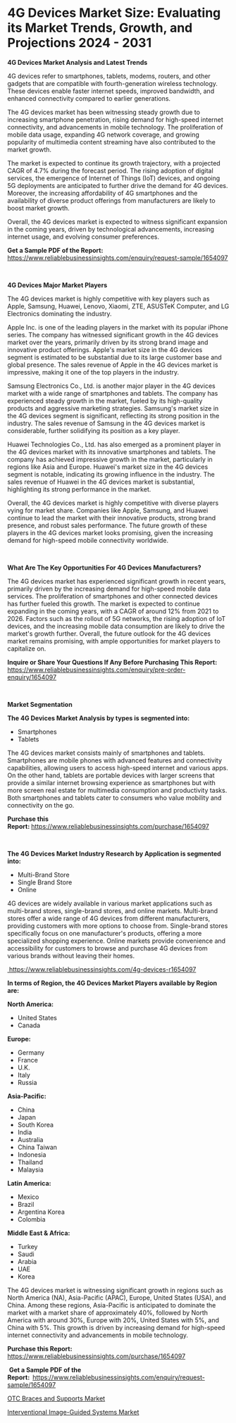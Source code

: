 <p><h1>4G Devices Market Size: Evaluating its Market Trends, Growth, and Projections 2024 - 2031</h1></p><p><strong>4G Devices Market Analysis and Latest Trends</strong></p>
<p><p>4G devices refer to smartphones, tablets, modems, routers, and other gadgets that are compatible with fourth-generation wireless technology. These devices enable faster internet speeds, improved bandwidth, and enhanced connectivity compared to earlier generations.</p><p>The 4G devices market has been witnessing steady growth due to increasing smartphone penetration, rising demand for high-speed internet connectivity, and advancements in mobile technology. The proliferation of mobile data usage, expanding 4G network coverage, and growing popularity of multimedia content streaming have also contributed to the market growth.</p><p>The market is expected to continue its growth trajectory, with a projected CAGR of 4.7% during the forecast period. The rising adoption of digital services, the emergence of Internet of Things (IoT) devices, and ongoing 5G deployments are anticipated to further drive the demand for 4G devices. Moreover, the increasing affordability of 4G smartphones and the availability of diverse product offerings from manufacturers are likely to boost market growth.</p><p>Overall, the 4G devices market is expected to witness significant expansion in the coming years, driven by technological advancements, increasing internet usage, and evolving consumer preferences.</p></p>
<p><strong>Get a Sample PDF of the Report:&nbsp;</strong> <a href="https://www.reliablebusinessinsights.com/enquiry/request-sample/1654097">https://www.reliablebusinessinsights.com/enquiry/request-sample/1654097</a></p>
<p>&nbsp;</p>
<p><strong>4G Devices Major Market Players</strong></p>
<p><p>The 4G devices market is highly competitive with key players such as Apple, Samsung, Huawei, Lenovo, Xiaomi, ZTE, ASUSTeK Computer, and LG Electronics dominating the industry. </p><p>Apple Inc. is one of the leading players in the market with its popular iPhone series. The company has witnessed significant growth in the 4G devices market over the years, primarily driven by its strong brand image and innovative product offerings. Apple's market size in the 4G devices segment is estimated to be substantial due to its large customer base and global presence. The sales revenue of Apple in the 4G devices market is impressive, making it one of the top players in the industry.</p><p>Samsung Electronics Co., Ltd. is another major player in the 4G devices market with a wide range of smartphones and tablets. The company has experienced steady growth in the market, fueled by its high-quality products and aggressive marketing strategies. Samsung's market size in the 4G devices segment is significant, reflecting its strong position in the industry. The sales revenue of Samsung in the 4G devices market is considerable, further solidifying its position as a key player.</p><p>Huawei Technologies Co., Ltd. has also emerged as a prominent player in the 4G devices market with its innovative smartphones and tablets. The company has achieved impressive growth in the market, particularly in regions like Asia and Europe. Huawei's market size in the 4G devices segment is notable, indicating its growing influence in the industry. The sales revenue of Huawei in the 4G devices market is substantial, highlighting its strong performance in the market.</p><p>Overall, the 4G devices market is highly competitive with diverse players vying for market share. Companies like Apple, Samsung, and Huawei continue to lead the market with their innovative products, strong brand presence, and robust sales performance. The future growth of these players in the 4G devices market looks promising, given the increasing demand for high-speed mobile connectivity worldwide.</p></p>
<p>&nbsp;</p>
<p><strong>What Are The Key Opportunities For 4G Devices Manufacturers?</strong></p>
<p><p>The 4G devices market has experienced significant growth in recent years, primarily driven by the increasing demand for high-speed mobile data services. The proliferation of smartphones and other connected devices has further fueled this growth. The market is expected to continue expanding in the coming years, with a CAGR of around 12% from 2021 to 2026. Factors such as the rollout of 5G networks, the rising adoption of IoT devices, and the increasing mobile data consumption are likely to drive the market's growth further. Overall, the future outlook for the 4G devices market remains promising, with ample opportunities for market players to capitalize on.</p></p>
<p><strong>Inquire or Share Your Questions If Any Before Purchasing This Report:</strong> <a href="https://www.reliablebusinessinsights.com/enquiry/pre-order-enquiry/1654097">https://www.reliablebusinessinsights.com/enquiry/pre-order-enquiry/1654097</a></p>
<p>&nbsp;</p>
<p><strong>Market Segmentation</strong></p>
<p><strong>The 4G Devices Market Analysis by types is segmented into:</strong></p>
<p><ul><li>Smartphones</li><li>Tablets</li></ul></p>
<p><p>The 4G devices market consists mainly of smartphones and tablets. Smartphones are mobile phones with advanced features and connectivity capabilities, allowing users to access high-speed internet and various apps. On the other hand, tablets are portable devices with larger screens that provide a similar internet browsing experience as smartphones but with more screen real estate for multimedia consumption and productivity tasks. Both smartphones and tablets cater to consumers who value mobility and connectivity on the go.</p></p>
<p><strong>Purchase this Report:&nbsp;</strong><a href="https://www.reliablebusinessinsights.com/purchase/1654097">https://www.reliablebusinessinsights.com/purchase/1654097</a></p>
<p>&nbsp;</p>
<p><strong>The 4G Devices Market Industry Research by Application is segmented into:</strong></p>
<p><ul><li>Multi-Brand Store</li><li>Single Brand Store</li><li>Online</li></ul></p>
<p><p>4G devices are widely available in various market applications such as multi-brand stores, single-brand stores, and online markets. Multi-brand stores offer a wide range of 4G devices from different manufacturers, providing customers with more options to choose from. Single-brand stores specifically focus on one manufacturer's products, offering a more specialized shopping experience. Online markets provide convenience and accessibility for customers to browse and purchase 4G devices from various brands without leaving their homes.</p></p>
<p><a href="https://www.reliablebusinessinsights.com/4g-devices-r1654097">&nbsp;https://www.reliablebusinessinsights.com/4g-devices-r1654097</a></p>
<p><strong>In terms of Region, the 4G Devices Market Players available by Region are:</strong></p>
<p>
    <p> <strong> North America: </strong>
        <ul>
            <li>United States</li>
            <li>Canada</li>
        </ul>
        </p> 
    <p> <strong> Europe: </strong>
        <ul>
            <li>Germany</li>
            <li>France</li>
            <li>U.K.</li>
            <li>Italy</li>
            <li>Russia</li>
        </ul>
        </p> 
    <p> <strong> Asia-Pacific: </strong>
        <ul>
            <li>China</li>
            <li>Japan</li>
            <li>South Korea</li>
            <li>India</li>
            <li>Australia</li>
            <li>China Taiwan</li>
            <li>Indonesia</li>
            <li>Thailand</li>
            <li>Malaysia</li>
        </ul>
        </p> 
    <p> <strong> Latin America: </strong>
        <ul>
            <li>Mexico</li>
            <li>Brazil</li>
            <li>Argentina Korea</li>
            <li>Colombia</li>
        </ul>
        </p> 
    <p> <strong> Middle East & Africa: </strong>
        <ul>
            <li>Turkey</li>
            <li>Saudi</li>
            <li>Arabia</li>
            <li>UAE</li>
            <li>Korea</li>
        </ul>
    </p>
    </p>
<p><p>The 4G devices market is witnessing significant growth in regions such as North America (NA), Asia-Pacific (APAC), Europe, United States (USA), and China. Among these regions, Asia-Pacific is anticipated to dominate the market with a market share of approximately 40%, followed by North America with around 30%, Europe with 20%, United States with 5%, and China with 5%. This growth is driven by increasing demand for high-speed internet connectivity and advancements in mobile technology.</p></p>
<p><strong>Purchase this Report: </strong><a href="https://www.reliablebusinessinsights.com/purchase/1654097">https://www.reliablebusinessinsights.com/purchase/1654097</a></p>
<p>&nbsp;<strong>Get a Sample PDF of the Report:&nbsp;&nbsp;</strong><a href="https://www.reliablebusinessinsights.com/enquiry/request-sample/1654097">https://www.reliablebusinessinsights.com/enquiry/request-sample/1654097</a></p>
<p><strong></strong></p>
<p><p><a href="https://view.publitas.com/reportprime-1/global-otc-braces-and-supports-market-focus-on-application-end-use-industry-type-equipment-and-region-analysis-and-forecast-2024-2031/">OTC Braces and Supports Market</a></p><p><a href="https://github.com/JeanneSawayn2023/Market-Research-Report-List-1/blob/main/interventional-image-guided-systems-market.md">Interventional Image-Guided Systems Market</a></p></p>
